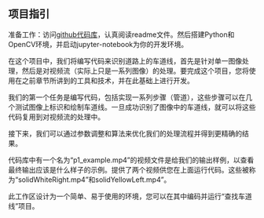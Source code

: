 ## 项目指引

准备工作：访问[github代码库](https://github.com/wangzhe0912/CarND-LaneLines-P1)，认真阅读readme文件。然后搭建Python和OpenCV环境，并启动jupyter-notebook为你的开发环境。

在这个项目中，我们将编写代码来识别道路上的车道线，首先是针对单一图像处理，然后是对视频流（实际上只是一系列图像）的处理。要完成这个项目，您将使用在之前章节所讲到的工具和技术，并在此基础上进行开发。

我们的第一个任务是编写代码，包括实现一系列步骤（管道），这些步骤可以在几个测试图像上标识和绘制车道线。一旦成功识别了图像中的车道线，就可以将这些代码复用到对视频流的处理中。

接下来，我们可以通过参数调整和算法来优化我们的处理流程并得到更精确的结果。

代码库中有一个名为“p1_example.mp4”的视频文件是给我们的输出样例，以查看最终输出应该是什么样子的示例。提供了两个视频供您在上面运行代码。这些被称为“solidWhiteRight.mp4”和solidYellowLeft.mp4”。



此工作区设计为一个简单、易于使用的环境，您可以在其中编码并运行“查找车道线”项目。